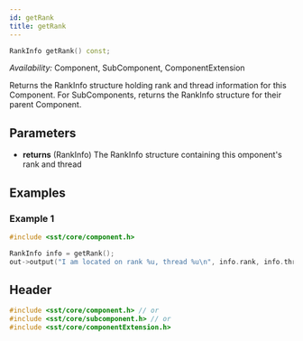 ```yaml
---
id: getRank
title: getRank
---
```

<!---
SAND202X-XXXX X
Source: location of source document if any
--->
```cpp
RankInfo getRank() const;
```
*Availability:* Component, SubComponent, ComponentExtension

Returns the RankInfo structure holding rank and thread information for this Component. For SubComponents, returns the RankInfo structure for their parent Component.


## Parameters
* **returns** (RankInfo) The RankInfo structure containing this omponent's rank and thread


## Examples

<!--- SOURCE_CODE: None --->
### Example 1
```cpp
#include <sst/core/component.h>

RankInfo info = getRank();
out->output("I am located on rank %u, thread %u\n", info.rank, info.thread);
```

## Header
```cpp
#include <sst/core/component.h> // or
#include <sst/core/subcomponent.h> // or
#include <sst/core/componentExtension.h>
```